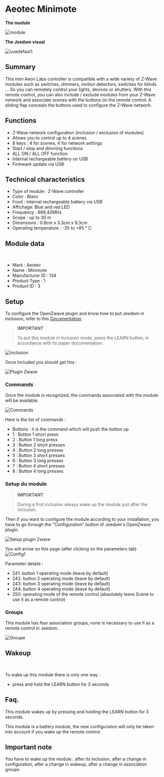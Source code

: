 # Aeotec Minimote

**The module**

![module](images/aeotec.minimote/module.jpg)

**The Jeedom visual**

![vuedefaut1](images/aeotec.minimote/vuedefaut1.jpg)

## Summary

This mini Aeon Labs controller is compatible with a wide variety of Z-Wave modules such as switches, dimmers, motion detectors, switches for blinds ... So you can remotely control your lights, devices or shutters. With this remote control, you can also include / exclude modules from your Z-Wave network and associate scenes with the buttons on the remote control. A sliding flap conceals the buttons used to configure the Z-Wave network.

## Functions

-   Z-Wave network configuration (inclusion / exclusion of modules)
-   Allows you to control up to 4 scenes
-   8 keys : 4 for scenes, 4 for network settings
-   Start / stop and dimming functions
-   ALL ON / ALL OFF function
-   Internal rechargeable battery on USB
-   Firmware update via USB

## Technical characteristics

-   Type of module : Z-Wave controller
-   Color : Blanc
-   Food : internal rechargeable battery via USB
-   Affichage: Blue and red LED
-   Frequency : 868,42MHz
-   Scope : up to 30 m
-   Dimensions : 0.8cm x 3.3cm x 9.3cm
-   Operating temperature : -35 to +85 ° C

## Module data
 
-   Mark : Aeotec
-   Name : Minimote
-   Manufacturer ID : 134
-   Product Type : 1
-   Product ID : 3

## Setup

To configure the OpenZwave plugin and know how to put Jeedom in inclusion, refer to this [Documentation](https://doc.jeedom.com/en_US/plugins/automation%20protocol/openzwave/).

> **IMPORTANT**
>
> To put this module in inclusion mode, press the LEARN button, in accordance with its paper documentation.

![inclusion](images/aeotec.minimote/inclusion.jpg)

Once included you should get this :

![Plugin Zwave](images/aeotec.minimote/information.jpg)

### Commands

Once the module is recognized, the commands associated with the module will be available.

![Commands](images/aeotec.minimote/commandes.jpg)

Here is the list of commands :

-   Buttons : it is the command which will push the button up
  - 1 : Button 1 short press
  - 2 : Button 1 long press
  - 3 : Button 2 short presses
  - 4 : Button 2 long presses
  - 5 : Button 3 short presses
  - 6 : Button 3 long presses
  - 7 : Button 4 short presses
  - 8 : Button 4 long presses

### Setup du module

> **IMPORTANT**
>
> During a first inclusion always wake up the module just after the inclusion.

Then if you want to configure the module according to your installation, you have to go through the "Configuration" button of Jeedom's OpenZwave plugin.

![Setup plugin Zwave](images/plugin/bouton_configuration.jpg)

You will arrive on this page (after clicking on the parameters tab)
 
![Config1](images/aeotec.minimote/config1.jpg)

Parameter details :

-   241: button 1 operating mode (leave by default)
-   242: button 2 operating mode (leave by default)
-   243: button 3 operating mode (leave by default)
-   244: button 4 operating mode (leave by default)
-   250: operating mode of the remote control (absolutely leave Scene to use it as a remote control)

### Groups

This module has four association groups, none is necessary to use it as a remote control in Jeedom.

![Groupe](images/aeotec.minimote/groupe.jpg)

## Wakeup

 

To wake up this module there is only one way :

-   press and hold the LEARN button for 3 seconds

## Faq.

This module wakes up by pressing and holding the LEARN button for 3 seconds.

This module is a battery module, the new configuration will only be taken into account if you wake up the remote control.

## Important note

You have to wake up the module : after its inclusion, after a change in configuration, after a change in wakeup, after a change in association groups
